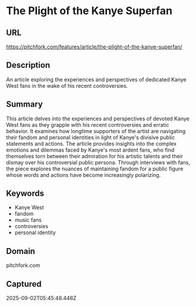 # The Plight of the Kanye Superfan

## URL
https://pitchfork.com/features/article/the-plight-of-the-kanye-superfan/

## Description
An article exploring the experiences and perspectives of dedicated Kanye West fans in the wake of his recent controversies.

## Summary
This article delves into the experiences and perspectives of devoted Kanye West fans as they grapple with his recent controversies and erratic behavior. It examines how longtime supporters of the artist are navigating their fandom and personal identities in light of Kanye's divisive public statements and actions. The article provides insights into the complex emotions and dilemmas faced by Kanye's most ardent fans, who find themselves torn between their admiration for his artistic talents and their dismay over his controversial public persona. Through interviews with fans, the piece explores the nuances of maintaining fandom for a public figure whose words and actions have become increasingly polarizing.

## Keywords

- Kanye West
- fandom
- music fans
- controversies
- personal identity

## Domain
pitchfork.com

## Captured
2025-09-02T05:45:48.448Z
